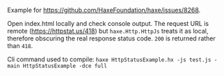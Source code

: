 Example for https://github.com/HaxeFoundation/haxe/issues/8268.

Open index.html locally and check console output. The request URL is remote (https://httpstat.us/418) but `haxe.Http.HttpJs` treats it as local, therefore obscuring the real response status code. `200` is returned rather than `418`.

Cli command used to compile: `haxe HttpStatusExample.hx -js test.js -main HttpStatusExample -dce full`